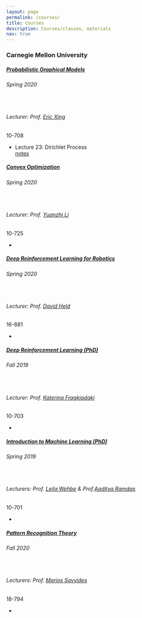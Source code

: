 ```yaml
---
layout: page
permalink: /courses/
title: Courses
description: Courses/classes, materials
nav: true
---
```



<article>
    <h3 id="carnegie-mellon-university">Carnegie Mellon University</h3>

<div class="card class mt-3">
  <div class="p-3">
    <div class="row">
      <div class="col-sm-10">
        <h5 class="card-title"><a href="https://www.cs.cmu.edu/~epxing/Class/10708-20/index.html" target="_blank">Probabilistic Graphical Models</a></h5>
        <h6 class="card-subtitle font-italic">Spring 2020</h6><br />
        <h6 class="card-subtitle font-italic">Lecturer: Prof. <a href="http://www.cs.cmu.edu/~epxing/" target="_blank">Eric Xing</a></h6>
      </div>
      <div class="col-sm-2 text-sm-right">
        <span class="badge">
          10-708
        </span>
      </div>
    </div>
    <ul class="card-text font-weight-light list-group list-group-flush">
      <li class="list-group-item">
        <div class="row">
          <div class="col-sm-9">
            Lecture 23: Dirichlet Process
          </div>
          <div class="col-sm-3">
            <a href="https://www.cs.cmu.edu/~epxing/Class/10708-20/scribe/lec23_scribe.pdf" target="_blank">notes</a>&nbsp;
          </div>
        </div>
      </li>
    </ul>
    
  </div>
</div>

<div class="card class mt-3">
  <div class="p-3">
    <div class="row">
      <div class="col-sm-10">
        <h5 class="card-title"><a href="http://www.andrew.cmu.edu/user/yuanzhil/cov.html" target="_blank">Convex Optimization</a></h5>
        <h6 class="card-subtitle font-italic">Spring 2020</h6>
        <br />
        <h6 class="card-subtitle font-italic">Lecturer: Prof. <a href="http://www.andrew.cmu.edu/user/yuanzhil/" target="_blank">Yuanzhi Li</a></h6>
      </div>
      <div class="col-sm-2 text-sm-right">
        <span class="badge">
          10-725
        </span>
      </div>
    </div>
    <ul class="card-text font-weight-light list-group list-group-flush">
      <li class="list-group-item">
      </li>
    </ul>
    
  </div>
</div>

<div class="card class mt-3">
  <div class="p-3">
    <div class="row">
      <div class="col-sm-10">
        <h5 class="card-title"><a href="https://sites.google.com/view/16-881-cmu/home" target="_blank">Deep Reinforcement Learning for Robotics</a></h5>
        <h6 class="card-subtitle font-italic">Spring 2020</h6>
        <br />
        <h6 class="card-subtitle font-italic">Lecturer: Prof. <a href="https://davheld.github.io/" target="_blank">David Held</a></h6>
      </div>
      <div class="col-sm-2 text-sm-right">
        <span class="badge">
          16-881
        </span>
      </div>
    </div>
    <ul class="card-text font-weight-light list-group list-group-flush">
      <li class="list-group-item">
      </li>
    </ul>
    
  </div>
</div>

<div class="card class mt-3">
  <div class="p-3">
    <div class="row">
      <div class="col-sm-10">
        <h5 class="card-title"><a href="https://cmudeeprl.github.io/703website/" target="_blank">Deep Reinforcement Learning (PhD)</a></h5>
        <h6 class="card-subtitle font-italic">Fall 2019</h6>
        <br />
        <h6 class="card-subtitle font-italic">Lecturer: Prof. <a href="https://www.cs.cmu.edu/~katef/" target="_blank">Katerina Fragkiadaki</a></h6>
      </div>
      <div class="col-sm-2 text-sm-right">
        <span class="badge">
          10-703
        </span>
      </div>
    </div>
    <ul class="card-text font-weight-light list-group list-group-flush">
      <li class="list-group-item">
      </li>
    </ul>
    
  </div>
</div>

<div class="card class mt-3">
  <div class="p-3">
    <div class="row">
      <div class="col-sm-10">
        <h5 class="card-title"><a href="https://www.cs.cmu.edu/~lwehbe/10701_S19/" target="_blank">Introduction to Machine Learning (PhD)</a></h5>
        <h6 class="card-subtitle font-italic">Spring 2019</h6>
        <br />
        <h6 class="card-subtitle font-italic">Lecturers: Prof. <a href="https://www.cs.cmu.edu/~lwehbe/" target="_blank">Leila Wehbe</a> & Prof.<a href="https://www.stat.cmu.edu/~aramdas/" target="_blank">Aaditya Ramdas</a> </h6>
      </div>
      <div class="col-sm-2 text-sm-right">
        <span class="badge">
          10-701
        </span>
      </div>
    </div>
    <ul class="card-text font-weight-light list-group list-group-flush">
      <li class="list-group-item">
      </li>
    </ul>
    
  </div>
</div>

<div class="card class mt-3">
  <div class="p-3">
    <div class="row">
      <div class="col-sm-10">
        <h5 class="card-title"><a href="https://courses.ece.cmu.edu/18794" target="_blank">Pattern Recognition Theory</a></h5>
        <h6 class="card-subtitle font-italic">Fall 2020</h6>
        <br />
        <h6 class="card-subtitle font-italic">Lecturers: Prof. <a href="https://www.ece.cmu.edu/directory/bios/savvides-marios.html" target="_blank">Marios Savvides</a> </h6>
      </div>
      <div class="col-sm-2 text-sm-right">
        <span class="badge">
          18-794
        </span>
      </div>
    </div>
    <ul class="card-text font-weight-light list-group list-group-flush">
      <li class="list-group-item">
      </li>
    </ul>
    
  </div>
</div>

<p><br /></p>

<!-- <h3 id="older-stuff">Older stuff</h3>

<ul>
  <li>(Spring, 2014-2015): CS229: Machine Learning at <a href="https://www.kaust.edu.sa/en" target="\_blank">KAUST</a> with Xiangliang Zhang.</li>
  <li>ACM Python tutorials: <a href="https://alshedivat.github.io/ACM-Python-Tutorials-KAUST-2014/" target="\_blank">Spring 2014</a> and <a href="https://alshedivat.github.io/ACM-Python-Tutorials-KAUST-2015/" target="\_blank">Spring 2015</a>.</li>
</ul> -->

  </article>